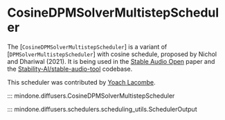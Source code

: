 <!--Copyright 2025 The HuggingFace Team. All rights reserved.

Licensed under the Apache License, Version 2.0 (the "License"); you may not use this file except in compliance with
the License. You may obtain a copy of the License at

http://www.apache.org/licenses/LICENSE-2.0

Unless required by applicable law or agreed to in writing, software distributed under the License is distributed on
an "AS IS" BASIS, WITHOUT WARRANTIES OR CONDITIONS OF ANY KIND, either express or implied. See the License for the
specific language governing permissions and limitations under the License.
-->

# CosineDPMSolverMultistepScheduler

The [`CosineDPMSolverMultistepScheduler`] is a variant of [`DPMSolverMultistepScheduler`] with cosine schedule, proposed by Nichol and Dhariwal (2021).
It is being used in the [Stable Audio Open](https://arxiv.org/abs/2407.14358) paper and the [Stability-AI/stable-audio-tool](https://github.com/Stability-AI/stable-audio-tool) codebase.

This scheduler was contributed by [Yoach Lacombe](https://huggingface.co/ylacombe).

::: mindone.diffusers.CosineDPMSolverMultistepScheduler

::: mindone.diffusers.schedulers.scheduling_utils.SchedulerOutput
